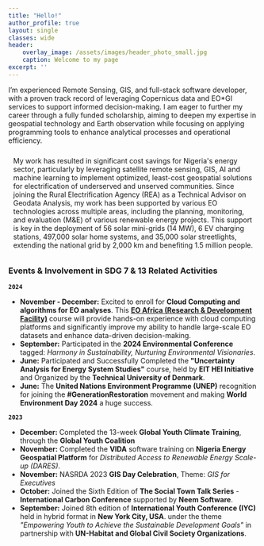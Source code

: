```yaml
---
title: "Hello!"
author_profile: true
layout: single
classes: wide
header:
    overlay_image: /assets/images/header_photo_small.jpg
    caption: Welcome to my page 
excerpt: ''
---
```


I’m experienced Remote Sensing, GIS, and full-stack software developer, with a proven track record of leveraging Copernicus data and EO*GI services to support informed decision-making. I am eager to further my career through a fully funded scholarship, aiming to deepen my expertise in geospatial technology and Earth observation while focusing on applying programming tools to enhance analytical processes and operational efficiency.
 
<div style="background-color: ; padding: 10px;"> My work
has resulted in significant cost savings for Nigeria's energy sector, particularly by leveraging satellite remote sensing, GIS, AI and machine learning to implement optimized, least-cost geospatial solutions for electrification of underserved and unserved communities. Since joining the Rural Electrification Agency (REA) as a Technical Advisor on Geodata Analysis, my work has been supported by various EO technologies across multiple areas, including the planning, monitoring, and evaluation (M&E) of various renewable energy projects. This support is key in the deployment of 56 solar mini-grids (14 MW), 6 EV charging stations, 497,000 solar home systems, and 35,000 solar streetlights, extending the national grid by 2,000 km and benefiting 1.5 million people.
 </div> 

### Events & Involvement in SDG 7 & 13 Related Activities

 **`2024`**

* **November - December:** Excited to enroll for **Cloud Computing and algorithms for EO analyses**. This **[EO Africa (Research & Development Facility)](https://www.eoafrica-rd.org/)** course will provide hands-on experience with cloud computing platforms and significantly improve my ability to handle large-scale EO datasets and enhance data-driven decision-making.
* **September:** Participated in the **2024 Environmental Conference** tagged: *Harmony in Sustainability, Nurturing Environmental Visionaries*.
* **June:** Participated and Successfully Completed the **"Uncertainty Analysis for Energy System Studies"** course, held by **EIT HEI Initiative** and Organized by the **Technical University of Denmark**.
* **June:** The **United Nations Environment Programme (UNEP)** recognition for joining the **#GenerationRestoration** movement and making **World Environment Day 2024** a huge success.

**`2023`**

* **December:** Completed the 13-week **Global Youth Climate Training**, through the **Global Youth Coalition**
* **November:** Completed the **VIDA** software training on **Nigeria Energy Geospatial Platform** for *Distributed Access to Renewable Energy Scale-up (DARES)*.
* **November:** NASRDA 2023 **GIS Day Celebration**, Theme: *GIS for Executives*
* **October:** Joined the Sixth Edition of **The Social Town Talk Series** - **International Carbon Conference** supported by **Neem Software**.
* **September:** Joined 8th edition of **International Youth Conference (IYC)** held in hybrid format in **New York City, USA**. under the theme *"Empowering Youth to Achieve the Sustainable Development Goals"* in partnership with **UN-Habitat and Global Civil Society Organizations**.





<!-- * **Januray 2024:** Our OpenET benchmark paper, where I'm a co-author, is published at [Nature Water](https://www.nature.com/articles/s44221-023-00181-7), offering rigorous assesmsnet of satellite-derived evapotranspiration for resources management.
* **December 2023:** For the second year in a row, hosted our innovative session on "Emerging Machine Learning Approaches for Process Understanding in Ecosystem Sciences" at AGU.
* **December 2023:** Presented our CEDAR-GPP dataset at the AGU, offering vital spatiotemporal estimates of GPP that incorporates the CO2 fertilization effect.
* **October 2023:** Our preprint, “CEDAR-GPP: Spatiotemporally Upscaled Estimates of Gross Primary Productivity Incorporating CO2 Fertilization,” is now under discussion at _[Earth System Science Data](https://essd.copernicus.org/preprints/essd-2023-337/)_.
* **September 2023:** Excited to announce our preprint, “Using Automated Machine Learning for the Upscaling of Gross Primary Productivity,” is currently under discussion at _[Biogeosciences](https://bg.copernicus.org/preprints/bg-2023-141/)_.
* **August 2023:** Presented our recent findings on atmospheric CO2 impacts on global photosynthesis at the _ESA Annual Meeting_ in Portland, Oregon.
* **July 2023:** Delivered a presentation on our work and perspectives on high-resolution satellite LAI data products at _IGARSS 2023_ in Pasadena, CA.
* **June 2023:** A team of master's students under my guidance presented our collaborative work, _"Upscaling Global Hourly GPP with Temporal Fusion Transformer,"_ at the CVPR MultiEarth 2023 Workshop. [paper](link) -->

